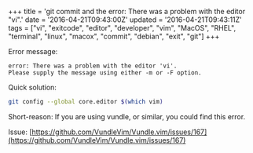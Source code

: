+++
title = 'git commit  and the error: There was a problem with the editor "vi".'
date = '2016-04-21T09:43:00Z'
updated = '2016-04-21T09:43:11Z'
tags = ["vi", "exitcode", "editor", "developer", "vim", "MacOS", "RHEL", "terminal", "linux", "macox", "commit", "debian", "exit", "git"]
+++

Error message:

```
error: There was a problem with the editor 'vi'.
Please supply the message using either -m or -F option.
```

Quick solution:

```sh
git config --global core.editor $(which vim)
```

Short-reason: If you are using vundle, or similar, you could find this error.

Issue: [https://github.com/VundleVim/Vundle.vim/issues/167](https://github.com/VundleVim/Vundle.vim/issues/167)
